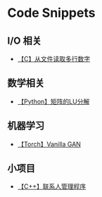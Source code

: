 # Code Snippets

## I/O 相关

- [【C】从文件读取多行数字](./io/read_multi_lines.c)

## 数学相关

- [【Python】矩阵的LU分解](https://github.com/imxtx/code-snippets/tree/main/math/lu_factorization)

## 机器学习

- [【Torch】Vanilla GAN](./ml/gan-vanilla/gan-vanilla.ipynb)

## 小项目

- [【C++】联系人管理程序](./small_projects/contacts/contacts.cpp)
